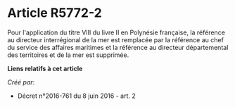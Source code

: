 # Article R5772-2

Pour l'application du titre VIII du livre II en Polynésie française, la  référence au directeur interrégional de la mer est
remplacée par la  référence au chef du service des affaires maritimes et la référence au  directeur départemental des
territoires et de la mer est supprimée.

**Liens relatifs à cet article**

_Créé par_:

  - Décret n°2016-761 du 8 juin 2016 - art. 2

